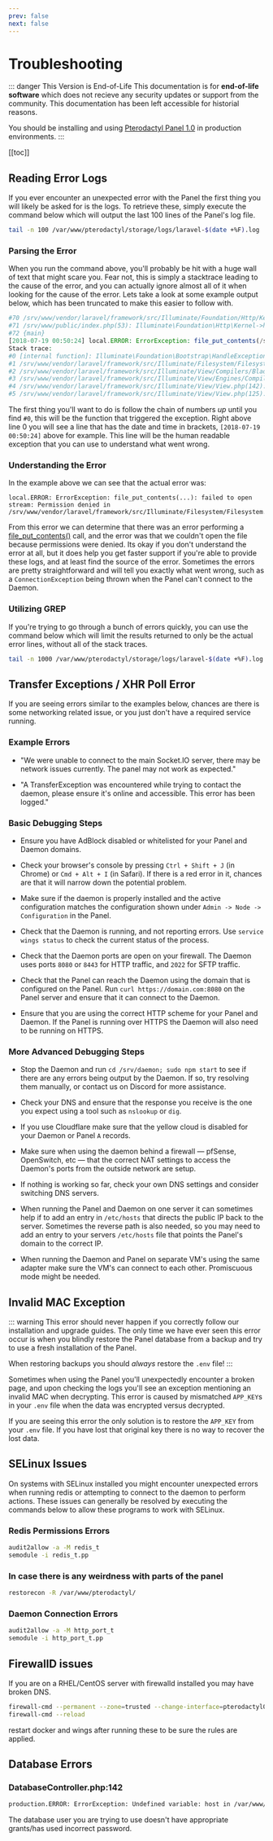 ```yaml
---
prev: false
next: false
---
```


# Troubleshooting

::: danger This Version is End-of-Life
This documentation is for **end-of-life software** which does not recieve any security updates or support
from the community. This documentation has been left accessible for historial reasons.

You should be installing and using [Pterodactyl Panel 1.0](/panel/1.0/getting_started) in production environments.
:::

[[toc]]

## Reading Error Logs
If you ever encounter an unexpected error with the Panel the first thing you will likely be asked for is the logs.
To retrieve these, simply execute the command below which will output the last 100 lines of the Panel's log file.

```bash
tail -n 100 /var/www/pterodactyl/storage/logs/laravel-$(date +%F).log
```

### Parsing the Error
When you run the command above, you'll probably be hit with a huge wall of text that might scare you. Fear not,
this is simply a stacktrace leading to the cause of the error, and you can actually ignore almost all of it when
looking for the cause of the error. Lets take a look at some example output below, which has been truncated to
make this easier to follow with.

```php
#70 /srv/www/vendor/laravel/framework/src/Illuminate/Foundation/Http/Kernel.php(116): Illuminate\Foundation\Http\Kernel->sendRequestThroughRouter(Object(Illuminate\Http\Request))
#71 /srv/www/public/index.php(53): Illuminate\Foundation\Http\Kernel->handle(Object(Illuminate\Http\Request))
#72 {main}
[2018-07-19 00:50:24] local.ERROR: ErrorException: file_put_contents(/srv/www/storage/framework/views/c9c05d1357df1ce4ec8fc5df78c16c493b0d4f48.php): failed to open stream: Permission denied in /srv/www/vendor/laravel/framework/src/Illuminate/Filesystem/Filesystem.php:122
Stack trace:
#0 [internal function]: Illuminate\Foundation\Bootstrap\HandleExceptions->handleError(2, 'file_put_conten...', '/srv/www/vendor...', 122, Array)
#1 /srv/www/vendor/laravel/framework/src/Illuminate/Filesystem/Filesystem.php(122): file_put_contents('/srv/www/storag...', '<?php $__env->s...', 0)
#2 /srv/www/vendor/laravel/framework/src/Illuminate/View/Compilers/BladeCompiler.php(122): Illuminate\Filesystem\Filesystem->put('/srv/www/storag...', '<?php $__env->s...')
#3 /srv/www/vendor/laravel/framework/src/Illuminate/View/Engines/CompilerEngine.php(51): Illuminate\View\Compilers\BladeCompiler->compile('/srv/www/resour...')
#4 /srv/www/vendor/laravel/framework/src/Illuminate/View/View.php(142): Illuminate\View\Engines\CompilerEngine->get('/srv/www/resour...', Array)
#5 /srv/www/vendor/laravel/framework/src/Illuminate/View/View.php(125): Illuminate\View\View->getContents()
```

The first thing you'll want to do is follow the chain of numbers _up_ until you find `#0`, this will be the function that
triggered the exception. Right above line 0 you will see a line that has the date and time in brackets, `[2018-07-19 00:50:24]`
above for example. This line will be the human readable exception that you can use to understand what went wrong.

### Understanding the Error
In the example above we can see that the actual error was:

```
local.ERROR: ErrorException: file_put_contents(...): failed to open stream: Permission denied in /srv/www/vendor/laravel/framework/src/Illuminate/Filesystem/Filesystem.php:122
```

From this error we can determine that there was an error performing a [file_put_contents()](http://php.net/manual/en/function.file-put-contents.php) call, and the error was
that we couldn't open the file because permissions were denied. Its okay if you don't understand the error at all, but
it does help you get faster support if you're able to provide these logs, and at least find the source of the error.
Sometimes the errors are pretty straightforward and will tell you exactly what went wrong, such as a `ConnectionException`
being thrown when the Panel can't connect to the Daemon.

### Utilizing GREP
If you're trying to go through a bunch of errors quickly, you can use the command below which will limit the results returned to only
be the actual error lines, without all of the stack traces.

```bash
tail -n 1000 /var/www/pterodactyl/storage/logs/laravel-$(date +%F).log | grep "\[$(date +%Y)"
```

## Transfer Exceptions / XHR Poll Error
If you are seeing errors similar to the examples below, chances are there is some networking related issue, or you
just don't have a required service running.

### Example Errors

- "We were unable to connect to the main Socket.IO server, there may be network issues currently. The panel may not work as expected."

- "A TransferException was encountered while trying to contact the daemon, please ensure it's online and accessible. This error has been logged."

### Basic Debugging Steps

- Ensure you have AdBlock disabled or whitelisted for your Panel and Daemon domains.

- Check your browser's console by pressing `Ctrl + Shift + J` (in Chrome) or `Cmd + Alt + I` (in Safari). If there is
a red error in it, chances are that it will narrow down the potential problem.

- Make sure if the daemon is properly installed and the active configuration matches the configuration shown under
`Admin -> Node -> Configuration` in the Panel.

- Check that the Daemon is running, and not reporting errors. Use `service wings status` to check the current status of the process.

- Check that the Daemon ports are open on your firewall. The Daemon uses ports `8080` or `8443` for HTTP traffic,
and `2022` for SFTP traffic.

- Check that the Panel can reach the Daemon using the domain that is configured on the Panel. Run `curl
https://domain.com:8080` on the Panel server and ensure that it can connect to the Daemon.

- Ensure that you are using the correct HTTP scheme for your Panel and Daemon. If the Panel is running over HTTPS
  the Daemon will also need to be running on HTTPS.

### More Advanced Debugging Steps

- Stop the Daemon and run `cd /srv/daemon; sudo npm start` to see if there are any errors being output by the Daemon.
If so, try resolving them manually, or contact us on Discord for more assistance.

- Check your DNS and ensure that the response you receive is the one you expect using a tool such as `nslookup` or `dig`.

- If you use Cloudflare make sure that the yellow cloud is disabled for your Daemon or Panel `A` records.

- Make sure when using the daemon behind a firewall &mdash; pfSense, OpenSwitch, etc &mdash; that the correct NAT settings to access
the Daemon's ports from the outside network are setup.

- If nothing is working so far, check your own DNS settings and consider switching DNS servers.

- When running the Panel and Daemon on one server it can sometimes help if to add an entry in `/etc/hosts` that directs
the public IP back to the server. Sometimes the reverse path is also needed, so you may need to add an entry to your
servers `/etc/hosts` file that points the Panel's domain to the correct IP.

- When running the Daemon and Panel on separate VM's using the same adapter make sure the VM's can connect to each
other. Promiscuous mode might be needed.

## Invalid MAC Exception
::: warning
This error should never happen if you correctly follow our installation and upgrade guides. The only time we have
ever seen this error occur is when you blindly restore the Panel database from a backup and try to use a fresh
installation of the Panel.

When restoring backups you should _always_ restore the `.env` file!
:::

Sometimes when using the Panel you'll unexpectedly encounter a broken page, and upon checking the logs you'll see
an exception mentioning an invalid MAC when decrypting. This error is caused by mismatched `APP_KEY`s in your `.env` file
when the data was encrypted versus decrypted.

If you are seeing this error the only solution is to restore the `APP_KEY` from your `.env` file. If you have lost that
original key there is no way to recover the lost data.

## SELinux Issues
On systems with SELinux installed you might encounter unexpected errors when running redis or attempting to connect
to the daemon to perform actions. These issues can generally be resolved by executing the commands below to allow
these programs to work with SELinux.
 
### Redis Permissions Errors
```bash
audit2allow -a -M redis_t
semodule -i redis_t.pp
```

### In case there is any weirdness with parts of the panel
```bash
restorecon -R /var/www/pterodactyl/
```

### Daemon Connection Errors
```bash
audit2allow -a -M http_port_t
semodule -i http_port_t.pp
```

## FirewallD issues
If you are on a RHEL/CentOS server with firewalld installed you may have broken DNS.

```bash
firewall-cmd --permanent --zone=trusted --change-interface=pterodactyl0
firewall-cmd --reload
```

restart docker and wings after running these to be sure the rules are applied.


## Database Errors

### DatabaseController.php:142
```bash
production.ERROR: ErrorException: Undefined variable: host in /var/www/pterodactyl/app/Http/Controllers/Admin/DatabaseController.php:142
```
The database user you are trying to use doesn't have appropriate grants/has used incorrect password.
